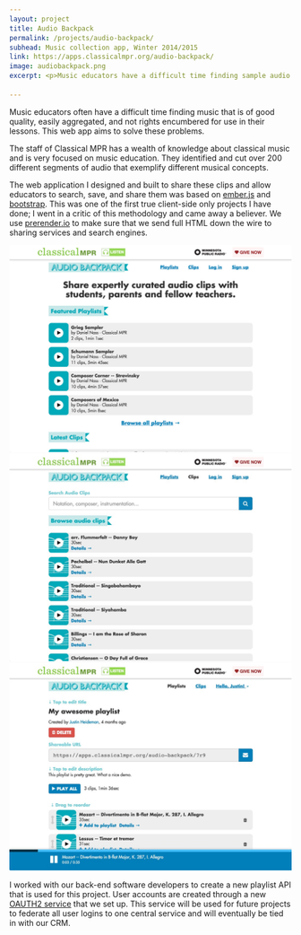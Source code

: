 ```yaml
---
layout: project
title: Audio Backpack
permalink: /projects/audio-backpack/
subhead: Music collection app, Winter 2014/2015
link: https://apps.classicalmpr.org/audio-backpack/
image: audiobackpack.png
excerpt: <p>Music educators have a difficult time finding sample audio to use in their classrooms and assignments. Minnesota Public Radio’s classical music staff knew how to help them, but needed a way to share their expertise and audio collection.</p> <p>This client-side app helps teachers create custom playlists for their classes and share them with students. </p> 

---
```


Music educators often have a difficult time finding music that is of good quality, easily aggregated, and not rights encumbered for use in their lessons. This web app aims to solve these problems.

The staff of Classical MPR has a wealth of knowledge about classical music and is very focused on music education. They identified and cut over 200 different segments of audio that exemplify different musical concepts. 

The web application I designed and built to share these clips and allow educators to search, save, and share them was based on [ember.js](http://emberjs.com/) and [bootstrap](http://getbootstrap.com/). This was one of the first true client-side only projects I have done; I went in a critic of this methodology and came away a believer. We use [prerender.io](prerender.io) to make sure that we send full HTML down the wire to sharing services and search engines. 

<img src="/images/audio-backpack/index.jpg" srcset="/images/audio-backpack/index-2x.jpg 2x"  alt="audio backpack home"/>

<img src="/images/audio-backpack/search.jpg" srcset="/images/audio-backpack/search-2x.jpg 2x"  alt="audio backpack search"/>

<img src="/images/audio-backpack/playlist.jpg" srcset="/images/audio-backpack/playlist-2x.jpg 2x"  alt="audio backpack playlist"/>

I worked with our back-end software developers to create a new playlist API that is used for this project. User accounts are created through a new [OAUTH2 service](https://accounts.publicradio.org/users/sign_in) that we set up. This service will be used for future projects to federate all user logins to one central service and will eventually be tied in with our CRM. 
